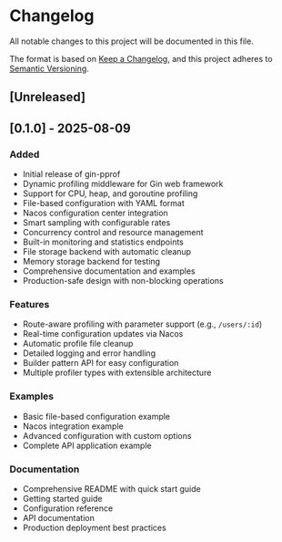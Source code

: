 # Changelog

All notable changes to this project will be documented in this file.

The format is based on [Keep a Changelog](https://keepachangelog.com/en/1.0.0/),
and this project adheres to [Semantic Versioning](https://semver.org/spec/v2.0.0.html).

## [Unreleased]

## [0.1.0] - 2025-08-09

### Added
- Initial release of gin-pprof
- Dynamic profiling middleware for Gin web framework
- Support for CPU, heap, and goroutine profiling
- File-based configuration with YAML format
- Nacos configuration center integration
- Smart sampling with configurable rates
- Concurrency control and resource management
- Built-in monitoring and statistics endpoints
- File storage backend with automatic cleanup
- Memory storage backend for testing
- Comprehensive documentation and examples
- Production-safe design with non-blocking operations

### Features
- Route-aware profiling with parameter support (e.g., `/users/:id`)
- Real-time configuration updates via Nacos
- Automatic profile file cleanup
- Detailed logging and error handling
- Builder pattern API for easy configuration
- Multiple profiler types with extensible architecture

### Examples
- Basic file-based configuration example
- Nacos integration example
- Advanced configuration with custom options
- Complete API application example

### Documentation
- Comprehensive README with quick start guide
- Getting started guide
- Configuration reference
- API documentation
- Production deployment best practices